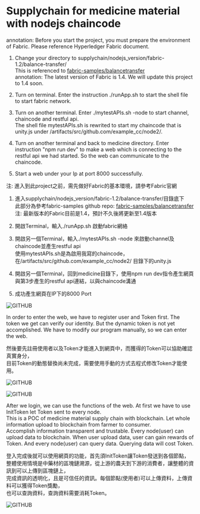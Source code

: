 # Supplychain for medicine material with nodejs chaincode

annotation: Before you start the project, you must prepare the environment of Fabric. Please reference Hyperledger Fabric document.

1. Change your directory to supplychain/nodejs_version/fabric-1.2/balance-transfer/  
This is referenced to [fabric-samples/balancetransfer](https://github.com/hyperledger/fabric-samples/tree/release-1.2/balance-transfer)  
annotation: The latest version of Fabric is 1.4. We will update this project to 1.4 soon.

2. Turn on terminal. Enter the instruction ./runApp.sh to start the shell file to start fabric network.

3. Turn on another terminal. Enter ./mytestAPIs.sh -node to start channel, chaincode and restful api.  
The shell file mytestAPIs.sh is rewrited to start my chaincode that is unity.js under /artifacts/src/github.com/example_cc/node2/.

4. Turn on another terminal and back to medicine directory. Enter instruction "npm run dev" to make a web which is connecting to the restful api we had started. So the web can communicate to the chaincode.

5. Start a web under your Ip at port 8000 successfully.

注: 進入到此project之前，需先做好Fabric的基本環境，請參考Fabric官網

1. 進入supplychain/nodejs_version/fabric-1.2/balance-transfer/目錄底下  
此部分為參考fabric-samples github repo:
[fabric-samples/balancetransfer](https://github.com/hyperledger/fabric-samples/tree/release-1.2/balance-transfer)  
注: 最新版本的Fabric目前是1.4，預計不久後將更新至1.4版本

2. 開啟Terminal，輸入./runApp.sh 啟動fabric網絡

3. 開啟另一個Terminal，輸入./mytestAPIs.sh -node 來啟動channel及chaincode並產生restful api  
使用mytestAPIs.sh是為啟用我寫的chaincode，在/artifacts/src/github.com/example_cc/node2/ 目錄下的unity.js

4. 開啟另一個Terminal，回到medicine目錄下，使用npm run dev指令產生網頁與第3步產生的restful api連結，以與chaincode溝通

5. 成功產生網頁在IP下的8000 Port

![GITHUB](https://github.com/a037580238/supplychain/blob/master/nodejs_version/home.PNG "Home")

In order to enter the web, we have to register user and Token first. The token we get can verify our identity.
But the dynamic token is not yet accomplished. We have to modify our program manually, so we can enter the web.

然後要先註冊使用者以及Token才能進入到網頁中，而獲得的Token可以協助確認真實身分，  
目前Token的動態替換尚未完成，需要使用手動的方式去程式修改Token才能使用。

![GITHUB](https://github.com/a037580238/supplychain/blob/master/nodejs_version/registerToken.PNG "registerToken")

![GITHUB](https://github.com/a037580238/supplychain/blob/master/nodejs_version/registerUser.PNG "registerUser")

After we login, we can use the functions of the web. At first we have to use InitToken let Token sent to every node.  
This is a POC of medicine material supply chain with blockchain. Let whole information upload to blockchain from farmer to consumer.  
Accomplish information transparent and trustable. Every node(user) can upload data to blockchain. When user upload data, user can gain rewards of Token.   And every node(user) can query data. Querying data will cost Token.

登入完成後就可以使用網頁的功能，首先須InitToken讓Token發送到各個節點，  
整體使用情境是中藥材的區塊鏈溯源，從上游的農夫到下游的消費者，讓整體的資訊到可以上傳到區塊鏈上，  
完成資訊的透明化，且是可信任的資訊。每個節點(使用者)可以上傳資料，上傳資料可以獲得Token獎勵，  
也可以查詢資料，查詢資料需要消耗Token。

![GITHUB](https://github.com/a037580238/supplychain/blob/master/nodejs_version/functions.PNG "functions")
